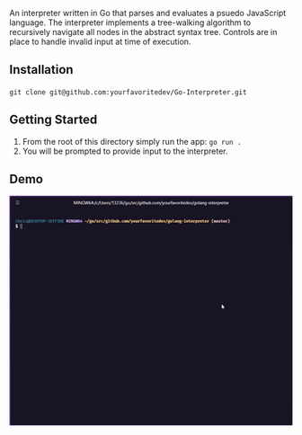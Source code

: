 An interpreter written in Go that parses and evaluates a psuedo JavaScript language. The interpreter implements a tree-walking algorithm to recursively navigate all nodes in the abstract syntax tree. Controls are in place to handle invalid input at time of execution.

## Installation

`git clone git@github.com:yourfavoritedev/Go-Interpreter.git`

## Getting Started

1. From the root of this directory simply run the app:
   `go run .`
2. You will be prompted to provide input to the interpreter.

## Demo

![](demo.gif)
